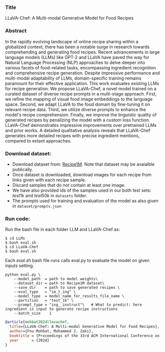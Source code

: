 ### Title
LLaVA-Chef: A Multi-modal Generative Model for Food Recipes


### Abstract

In the rapidly evolving landscape of online recipe sharing within a globalized context, there has been a notable surge in research towards comprehending and generating food recipes. Recent advancements in large language models (LLMs) like GPT-2 and LLaVA have paved the way for Natural Language Processing (NLP) approaches to delve deeper into various facets of food-related tasks, encompassing ingredient recognition and comprehensive recipe generation. Despite impressive performance and multi-modal adaptability of LLMs, domain-specific training remains paramount for their effective application. This work evaluates existing LLMs for recipe generation. We propose LLaVA-Chef, a novel model trained on a curated dataset of diverse recipe prompts in a multi-stage approach. First, we refine the mapping of visual food image embeddings to the language space. Second, we adapt LLaVA to the food domain by fine-tuning it on relevant recipe data. Third, we utilize diverse prompts to enhance the model's recipe comprehension. Finally, we improve the linguistic quality of  generated recipes by penalizing the model with a custom loss function. LLaVA-Chef demonstrates impressive improvements over pretrained LLMs and prior works. A detailed qualitative analysis reveals that LLaVA-Chef generates more detailed recipes with precise ingredient mentions, compared to extant approaches.

### Download dataset:
- Download dataset from: [Recipe1M](http://im2recipe.csail.mit.edu). Note that dataset may be avaialble publically. 
- Once dataset is downloaded, download images for each recipe from links given with each recipe sample. 
- Discard samples that do not contain at least one image. 
- We have also provided ids of the samples used in our both test sets: $test1k$ and $test50k$ in ```datasets``` folder.
- The prompts used for training and evaluation of the model as also given in ```dataset/prompts.json```

### Run code:

Run the bash file in each folder LLM and LLaVA-Chef as:

    $ cd LLMs 
    $ bash eval.sh
    $ cd LLaVA-Chef
    $ bash eval.sh

Each $eval.sh$ bash file runs calls eval.py to evaluate the model on given inputs setting. 

    python eval.py \
        --model_path  = path to model weights\
        --dataset_dir = path to Recipe1M dataset\
        --save_dir    = path to save generated recipes \
        --eval_type   = "im_t_ing" \
        --model_type  = model_name_for_results_file_name \
        --partition   = "test_1k" \
        --prompt_type = "ing__instruct"\   # What to predict: here ingredient is input to generate recipe instructions 
        --batch_size    1 




```bibtex
@article{mohbat2024llavachef,
  title={LLaVA-Chef: A Multi-modal Generative Model for Food Recipes},
  author={Fnu Mohbat, Mohammed J. Zaki},
  booktitle = {Proceedings of the 33rd ACM International Conference on Information and Knowledge Management (CIKM)},
  year      = {2024}
}

```